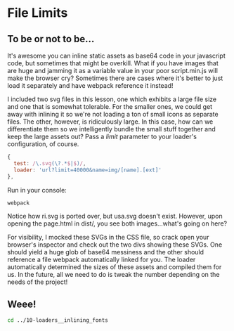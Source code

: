 # File Limits

## To be or not to be...

It's awesome you can inline static assets as base64 code in your javascript code, but sometimes that might be overkill.  What if you have images that are huge and jamming it as a variable value in your poor script.min.js will make the browser cry?  Sometimes there are cases where it's better to just load it separately and have webpack reference it instead!

I included two svg files in this lesson, one which exhibits a large file size and one that is somewhat tolerable.  For the smaller ones, we could get away with inlining it so we're not loading a ton of small icons as separate files.  The other, however, is ridiculously large.  In this case, how can we differentiate them so we intelligently bundle the small stuff together and keep the large assets out?  Pass a *limit* parameter to your loader's configuration, of course.

```js
{
  test: /\.svg(\?.*$|$)/,
  loader: 'url?limit=40000&name=img/[name].[ext]'
},
```

Run in your console:

```bash
webpack
```

Notice how ri.svg is ported over, but usa.svg doesn't exist.  However, upon opening the page.html in dist/, you see both images...what's going on here?

For visibility, I mocked these SVGs in the CSS file, so crack open your browser's inspector and check out the two divs showing these SVGs.  One should yield a huge glob of base64 messiness and the other should reference a file webpack automatically linked for you.  The loader automatically determined the sizes of these assets and compiled them for us.  In the future, all we need to do is tweak the number depending on the needs of the project!

## Weee!

```bash
cd ../10-loaders__inlining_fonts
```
